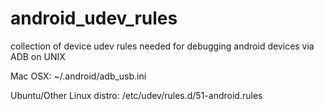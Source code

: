 # android_udev_rules
collection of device udev rules needed for debugging android devices via ADB on UNIX

Mac OSX:
    ~/.android/adb_usb.ini

Ubuntu/Other Linux distro:
    /etc/udev/rules.d/51-android.rules
